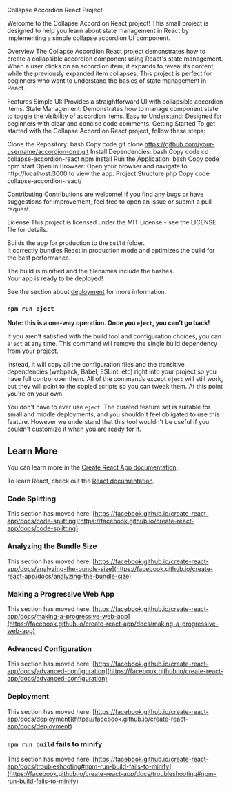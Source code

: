 Collapse Accordion React Project



Welcome to the Collapse Accordion React project! This small project is designed to help you learn about state management in React by implementing a simple collapse accordion UI component.



Overview
The Collapse Accordion React project demonstrates how to create a collapsible accordion component using React's state management. When a user clicks on an accordion item, it expands to reveal its content, while the previously expanded item collapses. This project is perfect for beginners who want to understand the basics of state management in React.


Features
Simple UI: Provides a straightforward UI with collapsible accordion items.
State Management: Demonstrates how to manage component state to toggle the visibility of accordion items.
Easy to Understand: Designed for beginners with clear and concise code comments.
Getting Started
To get started with the Collapse Accordion React project, follow these steps:

Clone the Repository:
bash
Copy code
git clone https://github.com/your-username/accordion-one.git
Install Dependencies:
bash
Copy code
cd collapse-accordion-react
npm install
Run the Application:
bash
Copy code
npm start
Open in Browser:
Open your browser and navigate to http://localhost:3000 to view the app.
Project Structure
php
Copy code
collapse-accordion-react/

Contributing
Contributions are welcome! If you find any bugs or have suggestions for improvement, feel free to open an issue or submit a pull request.

License
This project is licensed under the MIT License - see the LICENSE file for details.

Builds the app for production to the `build` folder.\
It correctly bundles React in production mode and optimizes the build for the best performance.

The build is minified and the filenames include the hashes.\
Your app is ready to be deployed!

See the section about [deployment](https://facebook.github.io/create-react-app/docs/deployment) for more information.

### `npm run eject`

**Note: this is a one-way operation. Once you `eject`, you can't go back!**

If you aren't satisfied with the build tool and configuration choices, you can `eject` at any time. This command will remove the single build dependency from your project.

Instead, it will copy all the configuration files and the transitive dependencies (webpack, Babel, ESLint, etc) right into your project so you have full control over them. All of the commands except `eject` will still work, but they will point to the copied scripts so you can tweak them. At this point you're on your own.

You don't have to ever use `eject`. The curated feature set is suitable for small and middle deployments, and you shouldn't feel obligated to use this feature. However we understand that this tool wouldn't be useful if you couldn't customize it when you are ready for it.

## Learn More

You can learn more in the [Create React App documentation](https://facebook.github.io/create-react-app/docs/getting-started).

To learn React, check out the [React documentation](https://reactjs.org/).

### Code Splitting

This section has moved here: [https://facebook.github.io/create-react-app/docs/code-splitting](https://facebook.github.io/create-react-app/docs/code-splitting)

### Analyzing the Bundle Size

This section has moved here: [https://facebook.github.io/create-react-app/docs/analyzing-the-bundle-size](https://facebook.github.io/create-react-app/docs/analyzing-the-bundle-size)

### Making a Progressive Web App

This section has moved here: [https://facebook.github.io/create-react-app/docs/making-a-progressive-web-app](https://facebook.github.io/create-react-app/docs/making-a-progressive-web-app)

### Advanced Configuration

This section has moved here: [https://facebook.github.io/create-react-app/docs/advanced-configuration](https://facebook.github.io/create-react-app/docs/advanced-configuration)

### Deployment

This section has moved here: [https://facebook.github.io/create-react-app/docs/deployment](https://facebook.github.io/create-react-app/docs/deployment)

### `npm run build` fails to minify

This section has moved here: [https://facebook.github.io/create-react-app/docs/troubleshooting#npm-run-build-fails-to-minify](https://facebook.github.io/create-react-app/docs/troubleshooting#npm-run-build-fails-to-minify)
